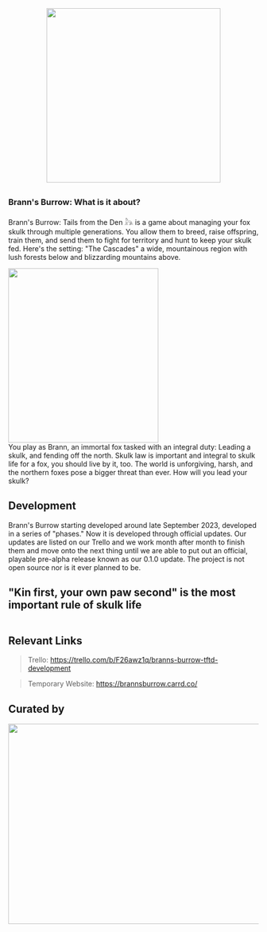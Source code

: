 <div align="center">
  <img src="https://media.discordapp.net/attachments/564923688621834251/1274269623860072448/logo3.png?ex=66c1a391&is=66c05211&hm=f1412281bc0cfa2e9273ee0bec76efb2997cac1ecab000e29c9f2b6199c8546b&=&format=webp&quality=lossless&width=350&height=350" alt="" width="350" height="350">
</div>

##

### Brann's Burrow: What is it about?

Brann's Burrow: Tails from the Den 𓃦 is a game about managing your fox skulk through multiple generations. You allow them to breed, raise offspring, train them, and send them to fight for territory and hunt to keep your skulk fed. Here's the setting: "The Cascades" a wide, mountainous region with lush forests below and blizzarding mountains above. 


<div align="left"> 
  <img src="https://media.discordapp.net/attachments/564923688621834251/1274269578364715031/Untitled.png?ex=66c1a386&is=66c05206&hm=5ad697bd7c2656c9e0aa27a382a68e962cf0b81ea2e3f957e379940811e73b51&=&format=webp&quality=lossless&width=302&height=350" alt="" width="302" height="350"> 
</div> 
You play as Brann, an immortal fox tasked with an integral duty: Leading a skulk, and fending off the north. Skulk law is important and integral to skulk life for a fox, you should live by it, too. The world is unforgiving, harsh, and the northern foxes pose a bigger threat than ever. How will you lead your skulk?

## Development

Brann's Burrow starting developed around late September 2023, developed in a series of "phases." Now it is developed through official updates. Our updates are listed on our Trello and we work month after month to finish them and move onto the next thing until we are able to put out an official, playable pre-alpha release known as our 0.1.0 update. The project is not open source nor is it ever planned to be.

## "Kin first, your own paw second" is the most important rule of skulk life

<div align="center"> 
  <img src="https://media.discordapp.net/attachments/1165445508127526932/1267034502710956092/image.png?ex=66c10695&is=66bfb515&hm=d3be4d8949e40e93607d2ccc039be5722520e9924d9f7158ec673e0a9c2df9ef&=&format=webp&quality=lossless" alt=""> 
</div> 

## Relevant Links

> Trello: https://trello.com/b/F26awz1q/branns-burrow-tftd-development


> Temporary Website: https://brannsburrow.carrd.co/
 
## Curated by

<div align="center"> 
  <img src="https://media.discordapp.net/attachments/564923688621834251/1274278956970938401/Untitled2.png?ex=66c1ac42&is=66c05ac2&hm=4129dafe7fc70d0c936f2f9f0ccd0ee0b98f56cd8ee1756488788bb048a5b15b&=&format=webp&quality=lossless&width=920&height=402" alt="" width="920" height="402"> 
</div> 




